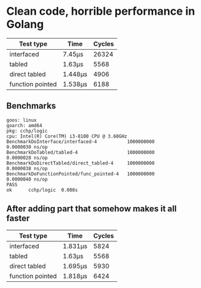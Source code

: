 # Clean code, horrible performance in Golang

| Test type        | Time     | Cycles |
|------------------|----------|--------|
| interfaced       |   7.45µs |  26324 |
| tabled           |   1.63µs |   5568 |
| direct tabled    |  1.448µs |   4906 |
| function pointed |  1.538µs |   6188 |

## Benchmarks
```
goos: linux
goarch: amd64
pkg: cchp/logic
cpu: Intel(R) Core(TM) i3-8100 CPU @ 3.60GHz
BenchmarkDoInterface/interfaced-4         	1000000000	         0.0000030 ns/op
BenchmarkDoTabled/tabled-4                	1000000000	         0.0000028 ns/op
BenchmarkDoDirectTabled/direct_tabled-4   	1000000000	         0.0000038 ns/op
BenchmarkDoFunctionPointed/func_pointed-4 	1000000000	         0.0000040 ns/op
PASS
ok  	cchp/logic	0.008s
```

## After adding part that somehow makes it all faster

| Test type        | Time     | Cycles |
|------------------|----------|--------|
| interfaced       |   1.831µs|   5824 |
| tabled           |   1.63µs |   5568 |
| direct tabled    |  1.695µs |   5930 |
| function pointed |  1.818µs |   6424 |
